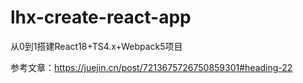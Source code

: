 # lhx-create-react-app
从0到1搭建React18+TS4.x+Webpack5项目

参考文章：https://juejin.cn/post/7213675726750859301#heading-22
